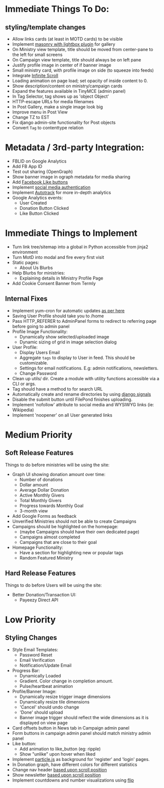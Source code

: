 # Immediate Things To Do:
## styling/template changes
* Allow links cards (at least in MOTD cards) to be visible
* Implement [masonry with lightbox plugin](https://dimsemenov.com/plugins/magnific-popup/) for gallery
* On Ministry view template, title should be moved from center-pane to the left for small screens
* On Campaign view template, title should always be on left pane
* Justify profile image in center of if banner image
* Small ministry card, with profile image on side (to squeeze into feeds)
* Integrate [Infinite Scroll](https://infinite-scroll.com/)
* Loading animation on page load; set opacity of inside content to 0.
* Show description/content on ministry/campaign cards
* Expand the features available in TinyMCE (admin panel)
* In Tag Selector, tag shows up as 'object Object'
* HTTP-escape URLs for media filenames
* In Post Gallery, make a single image look big
* Improve menu in Post View
* Change TZ to EST
* Fix django admin-site functionality for Post objects
* Convert `Tag` to contenttype relation


# Metadata / 3rd-party Integration:
- FBLID on Google Analytics
- Add FB App ID
- Test out sharing (OpenGraph)
- Show banner image in ograph metadata for media sharing
- Add [Facebook Like buttons](https://www.dummies.com/web-design-development/site-development/how-to-add-facebook-connect-to-your-website/)
- Implement [social media authentication](https://auth0.com)
- Implement [Autotrack](https://github.com/googleanalytics/autotrack/) for more in-depth analytics
- Google Analytics events:
    * User Created
    * Donation Button Clicked
    * Like Button Clicked


# Immediate Things to Implement
- Turn link tree/sitemap into a global in Python accessible from jinja2 environment
- Turn MotD into modal and fire every first visit
- Static pages:
    * About Us Blurbs
- Help Blurbs for ministries:
    * Explaining details in Ministry Profile Page
- Add Cookie Consent Banner from Termly


## Internal Fixes
- Implement yum-cron for automatic updates [as per here](https://stackoverflow.com/questions/9206261/how-do-install-security-updates-on-an-amazon-linux-ami-ec2-instance)
- Saving User Profile should take you to /home
- Pass HTTP_REFERER to AdminPanel forms to redirect to referring page before going to admin panel
- Profile Image Functionality:
    * Dynamically show selected/uploaded image
    * Dynamic sizing of grid in image selection dialog
- User Profile:
    * Display Users Email
    * Aggregate `tags` to display to User in feed. This should be customizable.
    * Settings for email notifications. E.g: admin notifications, newsletters.
    * Change Password
- Clean up utils/ dir. Create a module with utility functions accessible via a CLI or args.
- Tag should have a method to for search URL
- Automatically create and rename directories by using [django signals](https://docs.djangoproject.com/en/3.0/ref/signals/#django.db.models.signals.pre_save)
- Disable the submit button until FilePond finishes uploading.
- Implement 'nofollow' attribute to social media and WYSIWYG links (ie: Wikipedia)
- Implement 'noopener' on all User generated links


# Medium Priority 
## Soft Release Features
Things to do before ministries will be using the site:
- Graph UI showing donation amount over time:
    * Number of donations
    * Dollar amount
    * Average Dollar Donation
    * Active Monthly Givers
    * Total Monthly Givers
    * Progress towards Monthly Goal
    * 3-month view
- Add Google Forms as feedback
- Unverified Ministries should not be able to create Campaigns
- Campaigns should be highlighted on the homepage:
    - (maybe Campaigns should have their own dedicated page)
    * Campaigns almost completed
    * Campaigns that are close to their goal
- Homepage Functionality:
    * Have a section for highlighting new or popular tags
    * Random Featured Ministry

## Hard Release Features
Things to do before Users will be using the site:
- Better Donation/Transaction UI:
    * Payeezy Direct API

# Low Priority
## Styling Changes
- Style Email Templates:
    * Password Reset
    * Email Verification
    * Notification/Update Email
- Progress Bar:
    * Dynamically Loaded
    * Gradient. Color change in completion amount.
    * Pulse/heartbeat animation
- Profile/Banner Image:
    * Dynamically resize trigger image dimensions
    * Dynamically resize tile dimensions
    * 'Cancel' should undo change
    * 'Done' should upload
    * Banner image trigger should reflect the wide dimensions as it is displayed on view page
- Card offsets button in News tab in Campaign admin panel
- Form buttons in campaign admin panel should match ministry admin panel
- Like button:
    * Add animation to like_button (eg: ripple)
    * Show "unlike" upon hover when liked
- Implement [particle.js](https://github.com/VincentGarreau/particles.js/) as background for 'register' and 'login' pages.    
- In Donation graph, have different colors for different statistics
- Change nav header [based upon scroll position](https://pqina.nl/blog/applying-styles-based-on-the-user-scroll-position-with-smart-css/)
- Show newsletter [based upon scroll position](https://pqina.nl/blog/using-smart-css-to-time-your-wonderful-newsletter-popup/)
- Implement countdowns and number visualizations using [flip](https://pqina.nl/flip/)

